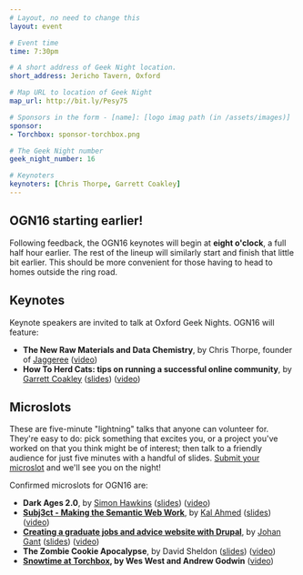 ```yaml
---
# Layout, no need to change this
layout: event

# Event time
time: 7:30pm

# A short address of Geek Night location. 
short_address: Jericho Tavern, Oxford

# Map URL to location of Geek Night
map_url: http://bit.ly/Pesy75

# Sponsors in the form - [name]: [logo imag path (in /assets/images)]
sponsor: 
- Torchbox: sponsor-torchbox.png

# The Geek Night number
geek_night_number: 16

# Keynoters
keynoters: [Chris Thorpe, Garrett Coakley]
---
```

<h2>OGN16 starting earlier!</h2>

<p>Following feedback, the OGN16 keynotes will begin at <strong>eight o'clock</strong>, a full half hour earlier. The rest of the lineup will similarly start and finish that little bit earlier. This should be more convenient for those having to head to homes outside the ring road.</p>

<h2>Keynotes</h2>

<p>Keynote speakers are invited to talk at Oxford Geek Nights. OGN16 will feature:</p>

<ul>
<li><strong>The New Raw Materials and Data Chemistry</strong>, by Chris Thorpe, founder of <a href="http://blog.jaggeree.com/" >Jaggeree</a> (<a href="http://ogn.s3.amazonaws.com/16-ChrisThorpe.mp4">video</a>)</li>
<li><strong>How To Herd Cats: tips on running a successful online community</strong>, by <a href="http://polytechnic.co.uk/" >Garrett Coakley</a> (<a href="http://www.slideshare.net/garrettc/how-to-herd-cats-tips-on-running-a-successful-online-community-oxford-geek-night-16">slides</a>) (<a href="http://ogn.s3.amazonaws.com/16-GarrettCoakley.mp4">video</a>)</li>
</ul>

<h2>Microslots</h2>

<p>These are five-minute "lightning" talks that anyone can volunteer for. They're easy to do: pick something that excites you, or a project you've worked on that you think might be of interest; then talk to a friendly audience for just five minutes with a handful of slides. <a href="http://natbat.wufoo.com/forms/oxford-geek-night-microslot-proposal/" >Submit your microslot</a> and we'll see you on the night!</p>

<p>Confirmed microslots for OGN16 are:</p>

<ul>
<li><strong>Dark Ages 2.0</strong>, by <a href="http://simonmhawkins.com/" >Simon Hawkins</a> (<a href="talks/microslot-SimonHawkins.ppt">slides</a>) (<a href="http://ogn.s3.amazonaws.com/16-SimonHawkins.mp4">video</a>)</li>
<li><strong><a href="http://subj3ct.com/" >Subj3ct - Making the Semantic Web Work</a></strong>, by <a href="http://www.techquila.com/blog" >Kal Ahmed</a> (<a href="http://www.slideshare.net/NetworkedPlanet/subj3ct-oxford-geek-night">slides</a>) (<a href="http://ogn.s3.amazonaws.com/16-KalAhmed.mp4">video</a>)</li>
<li><strong><a href="http://targetjobs.co.uk/" >Creating a graduate jobs and advice website with Drupal</a></strong>, by <a href="http://groupgti.com/" >Johan Gant</a> (<a href="talks/microslot-JohanGant.odp">slides</a>) (<a href="http://ogn.s3.amazonaws.com/16-JohanGant.mp4">video</a>)</li>
<li><strong>The Zombie Cookie Apocalypse</strong>, by David Sheldon (<a href="talks/microslot-DavidSheldon.pdf">slides</a>) (<a href="http://ogn.s3.amazonaws.com/16-DavidSheldon.mp4">video</a>)</li>
<li><strong><a href="http://snow.torchbox.com/">Snowtime at Torchbox</a>, by Wes West and Andrew Godwin</strong> (<a href="http://ogn.s3.amazonaws.com/16-WesWestAndAndrewGodwin.mp4">video</a>)</li>
</ul>
